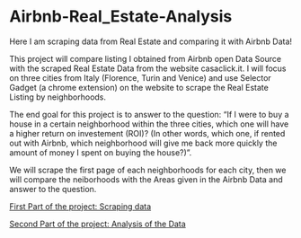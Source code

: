 # Airbnb-Real_Estate-Analysis

Here I am scraping data from Real Estate and comparing it with Airbnb Data!

This project will compare listing I obtained from Airbnb open Data Source with the scraped Real Estate Data from the website casaclick.it. I will focus on three cities from Italy (Florence, Turin and Venice) and use Selector Gadget (a chrome extension) on the website to scrape the Real Estate Listing by neighborhoods.

The end goal for this project is to answer to the question: “If I were to buy a house in a certain neighborhood within the three cities, which one will have a higher return on investement (ROI)? (In other words, which one, if rented out with Airbnb, which neighborhood will give me back more quickly the amount of money I spent on buying the house?)”.

We will scrape the first page of each neighborhoods for each city, then we will compare the neiborhoods with the Areas given in the Airbnb Data and answer to the question.

[First Part of the project: Scraping data](https://rawgit.com/wenrui-cai/Airbnb-Real_Estate-Analysis/master/With-Real-Estate.html) 

[Second Part of the project: Analysis of the Data](https://rawgit.com/wenrui-cai/Airbnb-Real_Estate-Analysis/master/Airbnb_%2B_Real_Estate.html)

